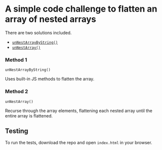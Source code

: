 # A simple code challenge to flatten an array of nested arrays

There are two solutions included.

* [`unNestArrayByString()`](#method-1)
* [`unNestArray()`](#method-2)

### Method 1

`unNestArrayByString()`

Uses built-in JS methods to flatten the array.

### Method 2

`unNestArray()`

Recurse through the array elements, flattening each nested array until the entire array is flattened.

## Testing

To run the tests, download the repo and open `index.html` in your browser.

